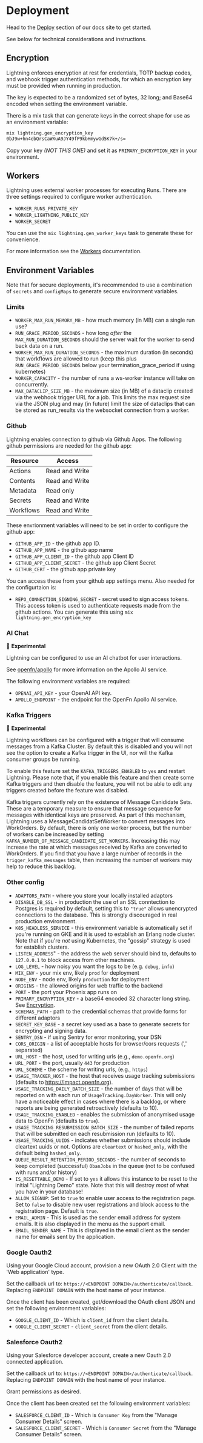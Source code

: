 # Deployment

Head to the [Deploy](https://docs.openfn.org/documentation/deploy/options)
section of our docs site to get started.

See below for technical considerations and instructions.

## Encryption

Lightning enforces encryption at rest for credentials, TOTP backup codes, and
webhook trigger authentication methods, for which an encryption key must be
provided when running in production.

The key is expected to be a randomized set of bytes, 32 long; and Base64 encoded
when setting the environment variable.

There is a mix task that can generate keys in the correct shape for use as an
environment variable:

```sh
mix lightning.gen_encryption_key
0bJ9w+hn4ebQrsCaWXuA9JY49fP9kbHmywGd5K7k+/s=
```

Copy your key _(NOT THIS ONE)_ and set it as `PRIMARY_ENCRYPTION_KEY` in your
environment.

## Workers

Lightning uses external worker processes for executing Runs. There are three
settings required to configure worker authentication.

- `WORKER_RUNS_PRIVATE_KEY`
- `WORKER_LIGHTNING_PUBLIC_KEY`
- `WORKER_SECRET`

You can use the `mix lightning.gen_worker_keys` task to generate these for
convenience.

For more information see the [Workers](WORKERS.md) documentation.

## Environment Variables

Note that for secure deployments, it's recommended to use a combination of
`secrets` and `configMaps` to generate secure environment variables.

### Limits

- `WORKER_MAX_RUN_MEMORY_MB` - how much memory (in MB) can a single run use?
- `RUN_GRACE_PERIOD_SECONDS` - how long _after_ the `MAX_RUN_DURATION_SECONDS`
  should the server wait for the worker to send back data on a run.
- `WORKER_MAX_RUN_DURATION_SECONDS` - the maximum duration (in seconds) that
  workflows are allowed to run (keep this plus `RUN_GRACE_PERIOD_SECONDS` below
  your termination_grace_period if using kubernetes)
- `WORKER_CAPACITY` - the number of runs a ws-worker instance will take on
  concurrently.
- `MAX_DATACLIP_SIZE_MB` - the maximum size (in MB) of a dataclip created via
  the webhook trigger URL for a job. This limits the max request size via the
  JSON plug and may (in future) limit the size of dataclips that can be stored
  as run_results via the websocket connection from a worker.

### Github

Lightning enables connection to github via Github Apps. The following github
permissions are needed for the github app:

| **Resource** | **Access**     |
| ------------ | -------------- |
| Actions      | Read and Write |
| Contents     | Read and Write |
| Metadata     | Read only      |
| Secrets      | Read and Write |
| Workflows    | Read and Write |

These envrionment variables will need to be set in order to configure the github
app:

- `GITHUB_APP_ID` - the github app ID.
- `GITHUB_APP_NAME` - the github app name
- `GITHUB_APP_CLIENT_ID` - the github app Client ID
- `GITHUB_APP_CLIENT_SECRET` - the github app Client Secret
- `GITHUB_CERT` - the github app private key

You can access these from your github app settings menu. Also needed for the
configurtaion is:

- `REPO_CONNECTION_SIGNING_SECRET` - secret used to sign access tokens. This
  access token is used to authenticate requests made from the github actions.
  You can generate this using `mix lightning.gen_encryption_key`

### AI Chat

🧪 **Experimental**

Lightning can be configured to use an AI chatbot for user interactions.

See [openfn/apollo](https://github.com/OpenFn/apollo) for more information on
the Apollo AI service.

The following environment variables are required:

- `OPENAI_API_KEY` - your OpenAI API key.
- `APOLLO_ENDPOINT` - the endpoint for the OpenFn Apollo AI service.

### Kafka Triggers

🧪 **Experimental**

Lightning workflows can be configured with a trigger that will consume messages
from a Kafka Cluster. By default this is disabled and you will not see the 
option to create a Kafka trigger in the UI, nor will the Kafka consumer groups
be running. 

To enable this feature set the `KAFKA_TRIGGERS_ENABLED` to `yes` and restart
Lightning. Please note that, if you enable this feature and then create some
Kafka triggers and then disable the feature, you will not be able to edit any
triggers created before the feature was disabled.

Kafka triggers currently rely on the existence of Message Canididate Sets. These
are a temporary measure to ensure that message sequence for messages with
identical keys are preserved. As part of this mechanism, Lightning uses
a MessageCandidatSetWorker to convert messages into WorkOrders. By default, there
is only one worker process, but the number of workers can be increased by setting
`KAFKA_NUMBER_OF_MESSAGE_CANDIDATE_SET_WORKERS`. Increasing this may increase the
rate at which messages received by Kafka are converted to WorkOrders. If you find
that you have a large number of records in the `trigger_kafka_messages` table,
then increasing the number of workers may help to reduce this backlog.

### Other config

- `ADAPTORS_PATH` - where you store your locally installed adaptors
- `DISABLE_DB_SSL` - in production the use of an SSL conntection to Postgres is
  required by default, setting this to `"true"` allows unencrypted connections
  to the database. This is strongly discouraged in real production environment.
- `K8S_HEADLESS_SERVICE` - this environment variable is automatically set if
  you're running on GKE and it is used to establish an Erlang node cluster. Note
  that if you're _not_ using Kubernetes, the "gossip" strategy is used for
  establish clusters.
- `LISTEN_ADDRESS`" - the address the web server should bind to, defaults to
  `127.0.0.1` to block access from other machines.
- `LOG_LEVEL` - how noisy you want the logs to be (e.g. `debug`, `info`)
- `MIX_ENV` - your mix env, likely `prod` for deployment
- `NODE_ENV` - node env, likely `production` for deployment
- `ORIGINS` - the allowed origins for web traffic to the backend
- `PORT` - the port your Phoenix app runs on
- `PRIMARY_ENCRYPTION_KEY` - a base64 encoded 32 character long string. See
  [Encryption](#encryption).
- `SCHEMAS_PATH` - path to the credential schemas that provide forms for
  different adaptors
- `SECRET_KEY_BASE` - a secret key used as a base to generate secrets for
  encrypting and signing data.
- `SENTRY_DSN` - if using Sentry for error monitoring, your DSN
- `CORS_ORIGIN` - a list of acceptable hosts for browser/cors requests (','
  separated)
- `URL_HOST` - the host, used for writing urls (e.g., `demo.openfn.org`)
- `URL_PORT` - the port, usually `443` for production
- `URL_SCHEME` - the scheme for writing urls, (e.g., `https`)
- `USAGE_TRACKER_HOST` - the host that receives usage tracking submissions
  (defaults to https://impact.openfn.org).
- `USAGE_TRACKING_DAILY_BATCH_SIZE` - the number of days that will be reported
  on with each run of `UsageTracking.DayWorker`. This will only have a
  noticeable effect in cases where there is a backlog, or where reports are
  being generated retroactively (defaults to 10).
- `USAGE_TRACKING_ENABLED` - enables the submission of anonymised usage data to
  OpenFn (defaults to `true`).
- `USAGE_TRACKING_RESUBMISSION_BATCH_SIZE` - the number of failed reports that
  will be submitted on each resubmission run (defaults to 10).
- `USAGE_TRACKING_UUIDS` - indicates whether submissions should include
  cleartext uuids or not. Options are `cleartext` or `hashed_only`, with the
  default being `hashed_only`.
- `QUEUE_RESULT_RETENTION_PERIOD_SECONDS` - the number of seconds to keep
  completed (successful) `ObanJobs` in the queue (not to be confused with runs
  and/or history)
- `IS_RESETTABLE_DEMO` - If set to `yes` it allows this instance to be reset to
  the initial "Lightning Demo" state. Note that this will destroy _most_ of what
  you have in your database!
- `ALLOW_SIGNUP`: Set to `true` to enable user access to the registration page.
  Set to `false` to disable new user registrations and block access to the
  registration page. Default is `true`.
- `EMAIL_ADMIN` - This is used as the sender email address for system emails. It
  is also displayed in the menu as the support email.
- `EMAIL_SENDER_NAME` - This is displayed in the email client as the sender name
  for emails sent by the application.

### Google Oauth2

Using your Google Cloud account, provision a new OAuth 2.0 Client with the 'Web
application' type.

Set the callback url to: `https://<ENDPOINT DOMAIN>/authenticate/callback`.
Replacing `ENDPOINT DOMAIN` with the host name of your instance.

Once the client has been created, get/download the OAuth client JSON and set the
following environment variables:

- `GOOGLE_CLIENT_ID` - Which is `client_id` from the client details.
- `GOOGLE_CLIENT_SECRET` - `client_secret` from the client details.

### Salesforce Oauth2

Using your Salesforce developer account, create a new Oauth 2.0 connected
application.

Set the callback url to: `https://<ENDPOINT DOMAIN>/authenticate/callback`.
Replacing `ENDPOINT DOMAIN` with the host name of your instance.

Grant permissions as desired.

Once the client has been created set the following environment variables:

- `SALESFORCE_CLIENT_ID` - Which is `Consumer Key` from the "Manage Consumer
  Details" screen.
- `SALESFORCE_CLIENT_SECRET` - Which is `Consumer Secret` from the "Manage
  Consumer Details" screen.
